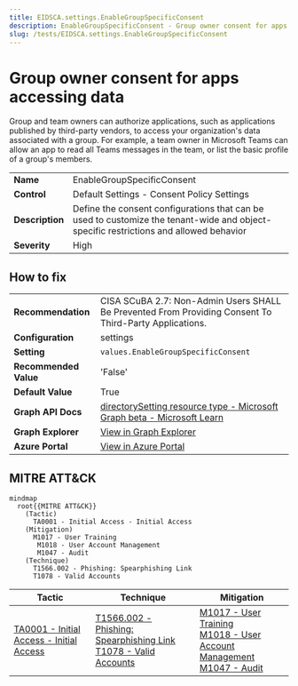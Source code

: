 ```yaml
---
title: EIDSCA.settings.EnableGroupSpecificConsent
description: EnableGroupSpecificConsent - Group owner consent for apps accessing data
slug: /tests/EIDSCA.settings.EnableGroupSpecificConsent
---
```


# Group owner consent for apps accessing data

Group and team owners can authorize applications, such as applications published by third-party vendors, to access your organization's data associated with a group. For example, a team owner in Microsoft Teams can allow an app to read all Teams messages in the team, or list the basic profile of a group's members.

| | |
|-|-|
| **Name** | EnableGroupSpecificConsent |
| **Control** | Default Settings - Consent Policy Settings |
| **Description** | Define the consent configurations that can be used to customize the tenant-wide and object-specific restrictions and allowed behavior |
| **Severity** | High |

## How to fix
| | |
|-|-|
| **Recommendation** | CISA SCuBA 2.7: Non-Admin Users SHALL Be Prevented From Providing Consent To Third-Party Applications. |
| **Configuration** | settings |
| **Setting** | `values.EnableGroupSpecificConsent` |
| **Recommended Value** | 'False' |
| **Default Value** | True |
| **Graph API Docs** | [directorySetting resource type - Microsoft Graph beta - Microsoft Learn](https://learn.microsoft.com/en-us/graph/api/resources/directorysetting) |
| **Graph Explorer** | [View in Graph Explorer](https://developer.microsoft.com/en-us/graph/graph-explorer?request=settings&method=GET&version=beta&GraphUrl=https://graph.microsoft.com) |
| **Azure Portal** | [View in Azure Portal](https://portal.azure.com/#view/Microsoft_AAD_IAM/ConsentPoliciesMenuBlade/~/UserSettings) | 

## MITRE ATT&CK

```mermaid
mindmap
  root{{MITRE ATT&CK}}
    (Tactic)
      TA0001 - Initial Access - Initial Access
    (Mitigation)
      M1017 - User Training
       M1018 - User Account Management
       M1047 - Audit
    (Technique)
      T1566.002 - Phishing: Spearphishing Link
      T1078 - Valid Accounts
```
|Tactic|Technique|Mitigation|
|---|---|---|
|[TA0001 - Initial Access - Initial Access](https://attack.mitre.org/tactics/TA0001)|[T1566.002 - Phishing: Spearphishing Link](https://attack.mitre.org/techniques/T1566/002)<br/>[T1078 - Valid Accounts](https://attack.mitre.org/techniques/T1078)|[M1017 - User Training](https://attack.mitre.org/mitigations/M1017)<br/>[ M1018 - User Account Management](https://attack.mitre.org/mitigations/M1018)<br/>[ M1047 - Audit](https://attack.mitre.org/mitigations/M1047)|


